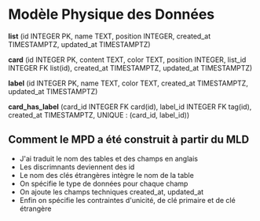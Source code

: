 # Modèle Physique des Données

**list** (id INTEGER PK, name TEXT, position INTEGER, created_at TIMESTAMPTZ, updated_at TIMESTAMPTZ)

**card** (id INTEGER PK, content TEXT, color TEXT, position INTEGER, list_id INTEGER FK list(id), created_at TIMESTAMPTZ, updated_at TIMESTAMPTZ)

**label** (id INTEGER PK, name TEXT, color TEXT, created_at TIMESTAMPTZ, updated_at TIMESTAMPTZ)

**card_has_label** (card_id INTEGER FK card(id), label_id INTEGER FK tag(id), created_at TIMESTAMPTZ, UNIQUE : (card_id, label_id))

## Comment le MPD a été construit à partir du MLD

- J'ai traduit le nom des tables et des champs en anglais
- Les discrimnants deviennent des id 
- Le nom des clés étrangères intègre le nom de la table
- On spécifie le type de données pour chaque champ
- On ajoute les champs techniques created_at, updated_at
- Enfin on spécifie les contraintes d'unicité, de clé primaire et de clé étrangère


